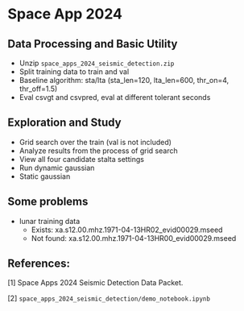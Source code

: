 # Space App 2024

## Data Processing and Basic Utility

* Unzip `space_apps_2024_seismic_detection.zip`
* Split training data to train and val
* Baseline algorithm: sta/lta (sta_len=120, lta_len=600, thr_on=4, thr_off=1.5)
* Eval csvgt and csvpred, eval at different tolerant seconds

## Exploration and Study

* Grid search over the train (val is not included)
* Analyze results from the process of grid search
* View all four candidate stalta settings
* Run dynamic gaussian
* Static gaussian

## Some problems

* lunar training data
    * Exists: xa.s12.00.mhz.1971-04-13HR02_evid00029.mseed
    * Not found: xa.s12.00.mhz.1971-04-13HR00_evid00029.mseed

## References:

[1] Space Apps 2024 Seismic Detection Data Packet.

[2] `space_apps_2024_seismic_detection/demo_notebook.ipynb`

